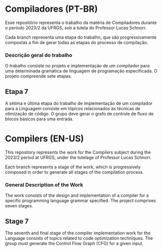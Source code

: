 # Compiladores (PT-BR)

Esse repositório representa o trabalho da matéria de Compiladores durante o período 2023/2 da UFRGS, sob a tutela do Professor Lucas Schnorr.

Cada branch representa uma etapa do trabalho, que são progressivamente compostas a fim de gerar todas as etapas do processo de compilação.

### Descrição geral do trabalho
O trabalho consiste no projeto e implementação de um compilador para uma determinada gramática de linguagem de programação especificada. O projeto compreende sete etapas.

## Etapa 7

A sétima e última etapa do trabalho de implementação de um compilador para a Linguagem consiste em tópicos relacionados às técnicas de otimização de código. O grupo deve gerar o grafo de controle de fluxo de blocos básicos para uma entrada.

# Compilers (EN-US)

This repository represents the work for the Compilers subject during the 2023/2 period at UFRGS, under the tutelage of Professor Lucas Schnorr.

Each branch represents a stage of the work, which is progressively composed in order to generate all stages of the compilation process.

### General Description of the Work

The work consists of the design and implementation of a compiler for a specific programming language grammar specified. The project comprises seven stages.

## Stage 7

The seventh and final stage of the compiler implementation work for the Language consists of topics related to code optimization techniques. The group must generate the Control Flow Graph (CFG) for a given input.
